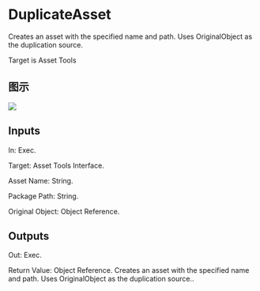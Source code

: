 # DuplicateAsset

Creates an asset with the specified name and path. Uses OriginalObject as the duplication source.

Target is Asset Tools

## 图示

![]($-20221218-18474299.png)

## Inputs

In: Exec.

Target: Asset Tools Interface.

Asset Name: String.

Package Path: String.

Original Object: Object Reference.  

## Outputs

Out: Exec.

Return Value: Object Reference. Creates an asset with the specified name and path. Uses OriginalObject as the duplication source..

